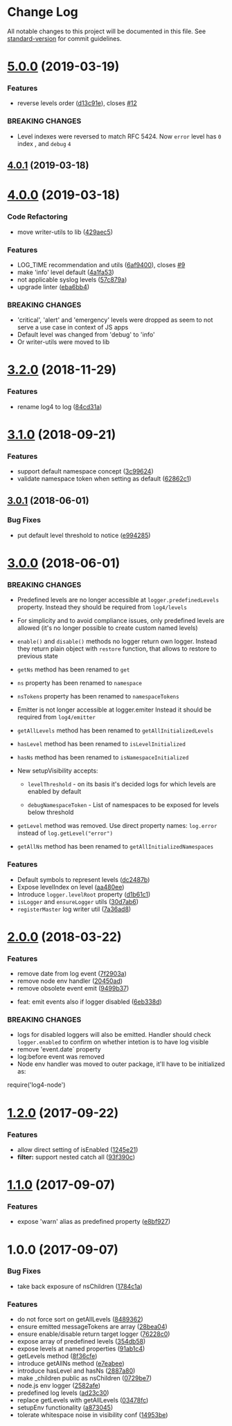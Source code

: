 # Change Log

All notable changes to this project will be documented in this file. See [standard-version](https://github.com/conventional-changelog/standard-version) for commit guidelines.

# [5.0.0](https://github.com/medikoo/log/compare/v4.0.1...v5.0.0) (2019-03-19)

### Features

-   reverse levels order ([d13c91e](https://github.com/medikoo/log/commit/d13c91e)), closes [#12](https://github.com/medikoo/log/issues/12)

### BREAKING CHANGES

-   Level indexes were reversed to match RFC 5424.
    Now `error` level has `0` index , and `debug` `4`

## [4.0.1](https://github.com/medikoo/log/compare/v4.0.0...v4.0.1) (2019-03-18)

# [4.0.0](https://github.com/medikoo/log/compare/v3.2.0...v4.0.0) (2019-03-18)

### Code Refactoring

-   move writer-utils to lib ([429aec5](https://github.com/medikoo/log/commit/429aec5))

### Features

-   LOG_TIME recommendation and utils ([6af9400](https://github.com/medikoo/log/commit/6af9400)), closes [#9](https://github.com/medikoo/log/issues/9)
-   make 'info' level default ([4a1fa53](https://github.com/medikoo/log/commit/4a1fa53))
-   not applicable syslog levels ([57c879a](https://github.com/medikoo/log/commit/57c879a))
-   upgrade linter ([eba6bb4](https://github.com/medikoo/log/commit/eba6bb4))

### BREAKING CHANGES

-   'critical', 'alert' and 'emergency' levels were dropped as seem to
    not serve a use case in context of JS apps
-   Default level was changed from 'debug' to 'info'
-   Or writer-utils were moved to lib

<a name="3.2.0"></a>

# [3.2.0](https://github.com/medikoo/log/compare/v3.1.0...v3.2.0) (2018-11-29)

### Features

-   rename log4 to log ([84cd31a](https://github.com/medikoo/log/commit/84cd31a))

<a name="3.1.0"></a>

# [3.1.0](https://github.com/medikoo/log4/compare/v3.0.1...v3.1.0) (2018-09-21)

### Features

-   support default namespace concept ([3c99624](https://github.com/medikoo/log4/commit/3c99624))
-   validate namespace token when setting as default ([62862c1](https://github.com/medikoo/log4/commit/62862c1))

<a name="3.0.1"></a>

## [3.0.1](https://github.com/medikoo/log4/compare/v3.0.0...v3.0.1) (2018-06-01)

### Bug Fixes

-   put default level threshold to notice ([e994285](https://github.com/medikoo/log4/commit/e994285))

<a name="3.0.0"></a>

# [3.0.0](https://github.com/medikoo/log4/compare/v2.0.0...v3.0.0) (2018-06-01)

### BREAKING CHANGES

-   Predefined levels are no longer accessible at `logger.predefinedLevels` property.
    Instead they should be required from `log4/levels`
-   For simplicity and to avoid compliance issues,
    only predefined levels are allowed (it's no
    longer possible to create custom named levels)
-   `enable()` and `disable()` methods no logger return own logger.
    Instead they return plain object with `restore` function, that allows to restore to previous state
-   `getNs` method has been renamed to
    `get`
-   `ns` property has been renamed to
    `namespace`
-   `nsTokens` property has been renamed to
    `namespaceTokens`
-   Emitter is not longer accessible at logger.emiter
    Instead it should be required from `log4/emitter`
-   `getAllLevels` method has been renamed to
    `getAllInitializedLevels`
-   `hasLevel` method has been renamed to
    `isLevelInitialized`
-   `hasNs` method has been renamed to
    `isNamespaceInitialized`
-   New setupVisibility accepts:

    -   `levelThreshold` - on its basis it's decided logs for which levels are
        enabled by default

    -   `debugNamespaceToken` - List of namespaces to be exposed for
        levels below threshold

-   `getLevel` method was removed. Use direct property names:
    `log.error` instead of `log.getLevel("error")`
-   `getAllNs` method has been renamed to
    `getAllInitializedNamespaces`

### Features

-   Default symbols to represent levels ([dc2487b](https://github.com/medikoo/log4/commit/dc2487b))
-   Expose levelIndex on level ([aa480ee](https://github.com/medikoo/log4/commit/aa480ee))
-   Introduce `logger.levelRoot` property ([d1b61c1](https://github.com/medikoo/log4/commit/d1b61c1))
-   `isLogger` and `ensureLogger` utils ([30d7ab6](https://github.com/medikoo/log4/commit/30d7ab6))
-   `registerMaster` log writer util ([7a36ad8](https://github.com/medikoo/log4/commit/7a36ad8))

<a name="2.0.0"></a>

# [2.0.0](https://github.com/medikoo/log4/compare/v1.2.0...v2.0.0) (2018-03-22)

### Features

-   remove date from log event ([7f2903a](https://github.com/medikoo/log4/commit/7f2903a))
-   remove node env handler ([20450ad](https://github.com/medikoo/log4/commit/20450ad))
-   remove obsolete event emit ([9499b37](https://github.com/medikoo/log4/commit/9499b37))

*   feat: emit events also if logger disabled ([6eb338d](https://github.com/medikoo/log4/commit/6eb338d))

### BREAKING CHANGES

-   logs for disabled loggers will also be emitted.
    Handler should check `logger.enabled` to confirm on whether
    intetion is to have log visible
-   remove 'event.date` property
-   log:before event was removed
-   Node env handler was moved to outer package,
    it'll have to be initialized as:

require('log4-node')

<a name="1.2.0"></a>

# [1.2.0](https://github.com/medikoo/log4/compare/v1.1.0...v1.2.0) (2017-09-22)

### Features

-   allow direct setting of isEnabled ([1245e21](https://github.com/medikoo/log4/commit/1245e21))
-   **filter:** support nested catch all ([93f390c](https://github.com/medikoo/log4/commit/93f390c))

<a name="1.1.0"></a>

# [1.1.0](https://github.com/medikoo/log4/compare/v1.0.0...v1.1.0) (2017-09-07)

### Features

-   expose 'warn' alias as predefined property ([e8bf927](https://github.com/medikoo/log4/commit/e8bf927))

<a name="1.0.0"></a>

# 1.0.0 (2017-09-07)

### Bug Fixes

-   take back exposure of nsChildren ([1784c1a](https://github.com/medikoo/log4/commit/1784c1a))

### Features

-   do not force sort on getAllLevels ([8489362](https://github.com/medikoo/log4/commit/8489362))
-   ensure emitted messageTokens are array ([28bea04](https://github.com/medikoo/log4/commit/28bea04))
-   ensure enable/disable return target logger ([76228c0](https://github.com/medikoo/log4/commit/76228c0))
-   expose array of predefined levels ([354db58](https://github.com/medikoo/log4/commit/354db58))
-   expose levels at named properties ([91ab1c4](https://github.com/medikoo/log4/commit/91ab1c4))
-   getLevels method ([8f36cfe](https://github.com/medikoo/log4/commit/8f36cfe))
-   introduce getAllNs method ([e7eabee](https://github.com/medikoo/log4/commit/e7eabee))
-   introduce hasLevel and hasNs ([2887a80](https://github.com/medikoo/log4/commit/2887a80))
-   make \_children public as nsChildren ([0729be7](https://github.com/medikoo/log4/commit/0729be7))
-   node.js env logger ([2582afe](https://github.com/medikoo/log4/commit/2582afe))
-   predefined log levels ([ad23c30](https://github.com/medikoo/log4/commit/ad23c30))
-   replace getLevels with getAllLevels ([03478fc](https://github.com/medikoo/log4/commit/03478fc))
-   setupEnv functionality ([a873045](https://github.com/medikoo/log4/commit/a873045))
-   tolerate whitespace noise in visibility conf ([14953be](https://github.com/medikoo/log4/commit/14953be))
